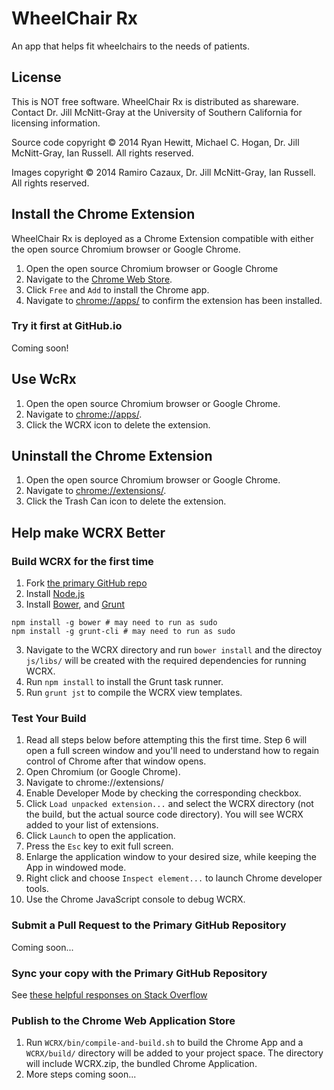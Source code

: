 # WheelChair Rx
An app that helps fit wheelchairs to the needs of patients.

## License
This is NOT free software. WheelChair Rx is distributed as shareware. Contact Dr. Jill McNitt-Gray at the University of Southern California for licensing information.

Source code copyright &copy; 2014 Ryan Hewitt, Michael C. Hogan, Dr. Jill McNitt-Gray, Ian Russell. All rights reserved.

Images copyright &copy; 2014 Ramiro Cazaux, Dr. Jill McNitt-Gray, Ian Russell. All rights reserved.

## Install the Chrome Extension
WheelChair Rx is deployed as a Chrome Extension compatible with either the open source Chromium browser or Google Chrome.

1. Open the open source Chromium browser or Google Chrome
2. Navigate to the [Chrome Web Store](https://chrome.google.com/webstore/detail/niichipgdhnoobgnedohkjobikopglnb).
3. Click `Free` and `Add` to install the Chrome app.
4. Navigate to <chrome://apps/> to confirm the extension has been installed.

### Try it first at GitHub.io
Coming soon!

## Use WcRx
1. Open the open source Chromium browser or Google Chrome.
2. Navigate to <chrome://apps/>.
3. Click the WCRX icon to delete the extension.

## Uninstall the Chrome Extension
1. Open the open source Chromium browser or Google Chrome.
2. Navigate to <chrome://extensions/>.
3. Click the Trash Can icon to delete the extension.

## Help make WCRX Better
### Build WCRX for the first time
1. Fork [the primary GitHub repo](https://github.com/rthewitt/WCRX)
2. Install [Node.js](http://nodejs.org)
2. Install [Bower](http://bower.io), and [Grunt](http://gruntjs.com)
```
npm install -g bower # may need to run as sudo
npm install -g grunt-cli # may need to run as sudo
```
3. Navigate to the WCRX directory and run `bower install` and the directoy `js/libs/` will be created with the required dependencies for running WCRX.
4. Run `npm install` to install the Grunt task runner.
5. Run `grunt jst` to compile the WCRX view templates.

### Test Your Build
1. Read all steps below before attempting this the first time. Step 6 will open a full screen window and you'll need to understand how to regain control of Chrome after that window opens.
2. Open Chromium (or Google Chrome).
3. Navigate to chrome://extensions/
4. Enable Developer Mode by checking the corresponding checkbox.
5. Click `Load unpacked extension...` and select the WCRX directory (not the build, but the actual source code directory). You will see WCRX added to your list of extensions.
6. Click `Launch` to open the application.
7. Press the `Esc` key to exit full screen.
8. Enlarge the application window to your desired size, while keeping the App in windowed mode.
9. Right click and choose `Inspect element...` to launch Chrome developer tools.
10. Use the Chrome JavaScript console to debug WCRX.

### Submit a Pull Request to the Primary GitHub Repository
Coming soon...

### Sync your copy with the Primary GitHub Repository
See [these helpful responses on Stack Overflow](http://stackoverflow.com/questions/7244321/how-to-update-github-forked-repository)

### Publish to the Chrome Web Application Store
1. Run `WCRX/bin/compile-and-build.sh` to build the Chrome App and a `WCRX/build/` directory will be added to your project space. The directory will include WCRX.zip, the bundled Chrome Application.
2. More steps coming soon...

